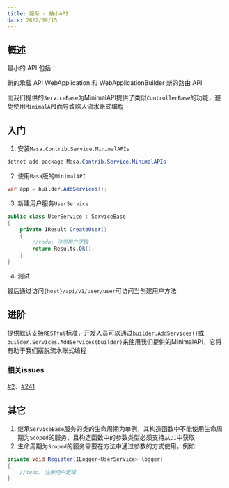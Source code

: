 ```yaml
---
title: 服务 - 最小API
date: 2022/09/15
---
```


## 概述

最小的 API 包括：

新的承载 API
WebApplication 和 WebApplicationBuilder
新的路由 API

而我们提供的`ServiceBase`为MinimalAPI提供了类似`ControllerBase`的功能，避免使用`MinimalAPI`而导致陷入流水账式编程

## 入门

1. 安装`Masa.Contrib.Service.MinimalAPIs`

``` C#
dotnet add package Masa.Contrib.Service.MinimalAPIs
```

2. 使用`Masa`版的`MinimalAPI`

``` C#
var app = builder.AddServices();
```

3. 新建用户服务`UserService`

``` C#
public class UserService : ServiceBase
{
    private IResult CreateUser()
    {
        //todo: 注册用户逻辑
        return Results.Ok();
    }
}
```

4. 测试

最后通过访问`{host}/api/v1/user/user`可访问当创建用户方法

## 进阶

提供默认支持[`RESTful`](https://docs.microsoft.com/zh-cn/azure/architecture/best-practices/api-design)标准，开发人员可以通过`builder.AddServices()`或`builder.Services.AddServices(builder)`来使用我们提供的MinimalAPI，它将有助于我们摆脱流水账式编程



### 相关issues

[#2](https://github.com/masastack/MASA.Framework/issues/2)、[#241](https://github.com/masastack/MASA.Framework/issues/241)

## 其它

1. 继承`ServiceBase`服务的类的生命周期为单例，其构造函数中不能使用生命周期为`Scoped`的服务，且构造函数中的参数类型必须支持从`DI`中获取
2. 生命周期为`Scoped`的服务需要在方法中通过参数的方式使用，例如:

``` C#
private void Register(ILogger<UserService> logger)
{
    //todo: 注册用户逻辑
}
```
